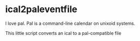 # ical2paleventfile

I love pal. Pal is a command-line calendar on unixoid systems. 

This little script converts an ical to a pal-compatible file
